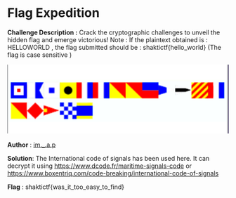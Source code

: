 # Flag Expedition
**Challenge Description :**
Crack the cryptographic challenges to unveil the hidden flag and emerge victorious!
Note : If the plaintext obtained is : HELLOWORLD , the flag submitted should be : shaktictf{hello_world} (The flag is case sensitive )

![Image](uploads/f.png)

**Author** : [im._.a.p](https://twitter.com/im_a_p_)

**Solution**:
The International code of signals has been used here.
It can decrypt it using https://www.dcode.fr/maritime-signals-code or https://www.boxentriq.com/code-breaking/international-code-of-signals

**Flag** : shaktictf{was_it_too_easy_to_find}

